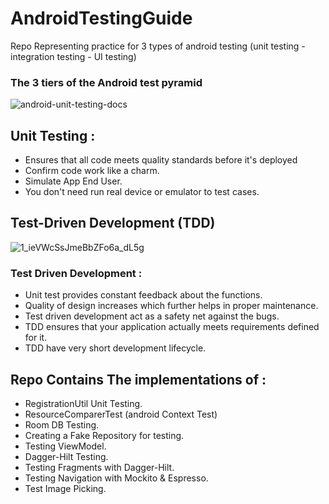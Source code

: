 # AndroidTestingGuide
Repo Representing practice for 3 types of android testing (unit testing - integration testing - UI testing)


### The 3 tiers of the Android test pyramid

![android-unit-testing-docs](https://user-images.githubusercontent.com/20733292/159128291-9c4fc594-7f78-47ea-8856-b30867831998.png)

## Unit Testing :
 - Ensures that all code meets quality standards before it's deployed
 - Confirm code work like a charm.
 - Simulate App End User.
 - You don't need run real device or emulator to test cases.


## Test-Driven Development (TDD)

![1_ieVWcSsJmeBbZFo6a_dL5g](https://user-images.githubusercontent.com/20733292/159128639-cc41fa9c-b813-4bad-b5a8-db1ddf96158e.png)

### Test Driven Development :
 - Unit test provides constant feedback about the functions.
 - Quality of design increases which further helps in proper maintenance.
 - Test driven development act as a safety net against the bugs.
 - TDD ensures that your application actually meets requirements defined for it.
 - TDD have very short development lifecycle.


## Repo Contains The implementations of :
 - RegistrationUtil Unit Testing.
 - ResourceComparerTest (android Context Test)
 - Room DB Testing.
 - Creating a Fake Repository for testing.
 - Testing ViewModel.
 - Dagger-Hilt Testing.
 - Testing Fragments with Dagger-Hilt.
 - Testing Navigation with Mockito & Espresso.
 - Test Image Picking.
